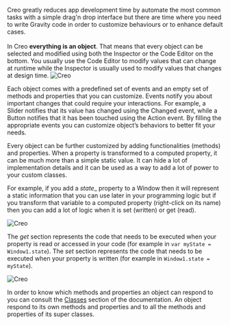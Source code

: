 Creo greatly reduces app development time by automate the most common tasks with a simple drag'n drop interface but there are time where you need to write Gravity code in order to customize behaviours or to enhance default cases.
<br><br>
In Creo **everything is an object**. That means that every object can be selected and modified using both the Inspector or the Code Editor on the bottom. You usually use the Code Editor to modify values that can change at runtime while the Inspector is usually used to modify values that changes at design time.
![Creo](images/code_1.png)

Each object comes with a predefined set of events and an empty set of methods and properties that you can customize. Events notify you about important changes that could require your interactions. For example, a Slider notifies that its value has changed using the Changed event, while a Button notifies that it has been touched using the Action event. By filling the appropriate events you can customize object’s behaviors to better fit your needs.

Every object can be further customized by adding functionalities (methods) and properties. 
When a property is transformed to a computed property, it can be much more than a simple static value. It can hide a lot of implementation details and it can be used as a way to add a lot of power to your custom classes.

For example, if you add a _state__ property to a Window then it will represent a static information that you can use later in your programming logic but if you transform that variable to a computed property (right-click on its name) then you can add a lot of logic when it is set (written) or get (read).

![Creo](images/code_2.png)

The _get_ section represents the code that needs to be executed when your property is read or accessed in your code (for example in ```var myState = Window1.state```). The _set_ section represents the code that needs to be executed when your property is written (for example in ```Window1.state = myState```).

![Creo](images/code_3.png)

In order to know which methods and properties an object can respond to you can consult the [Classes](https://docs.creolabs.com/classes/) section of the documentation. An object respond to its own methods and properties and to all the methods and properties of its super classes.